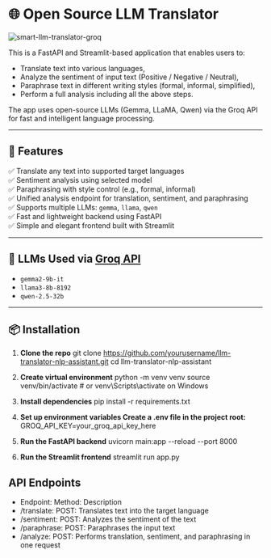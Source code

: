# 🌐 Open Source LLM Translator
![smart-llm-translator-groq](https://github.com/user-attachments/assets/372d6c53-b133-4558-bab3-a3e495157e8d)


This is a FastAPI and Streamlit-based application that enables users to:
- Translate text into various languages,
- Analyze the sentiment of input text (Positive / Negative / Neutral),
- Paraphrase text in different writing styles (formal, informal, simplified),
- Perform a full analysis including all the above steps.

The app uses open-source LLMs (Gemma, LLaMA, Qwen) via the Groq API for fast and intelligent language processing.

---

## 🚀 Features

✅ Translate any text into supported target languages  
✅ Sentiment analysis using selected model  
✅ Paraphrasing with style control (e.g., formal, informal)  
✅ Unified analysis endpoint for translation, sentiment, and paraphrasing  
✅ Supports multiple LLMs: `gemma`, `llama`, `qwen`  
✅ Fast and lightweight backend using FastAPI  
✅ Simple and elegant frontend built with Streamlit  

---

## 🧠 LLMs Used via [Groq API](https://console.groq.com)

- `gemma2-9b-it`  
- `llama3-8b-8192`  
- `qwen-2.5-32b`

---

## 📦 Installation

1. **Clone the repo**
    git clone https://github.com/yourusername/llm-translator-nlp-assistant.git
    cd llm-translator-nlp-assistant

2. **Create virtual environment**
    python -m venv venv
    source venv/bin/activate  # or venv\Scripts\activate on Windows

3. **Install dependencies**
    pip install -r requirements.txt

4. **Set up environment variables Create a .env file in the project root:**
    GROQ_API_KEY=your_groq_api_key_here

5. **Run the FastAPI backend**
    uvicorn main:app --reload --port 8000

6. **Run the Streamlit frontend**
    streamlit run app.py

## API Endpoints
- Endpoint:	  Method:	    Description
- /translate:	POST:	    Translates text into the target language
- /sentiment:	POST:	    Analyzes the sentiment of the text
- /paraphrase:	POST:	    Paraphrases the input text
- /analyze:	POST:	    Performs translation, sentiment, and paraphrasing in one request
